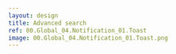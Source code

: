 ```yaml
---
layout: design
title: Advanced search
ref: 00.Global_04.Notification_01.Toast
image: 00.Global_04.Notification_01.Toast.png
---
```

